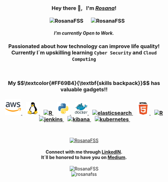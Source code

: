 <h3 align="center">Hey there 👋, &nbsp; I'm <a href="https://www.linkedin.com/in/rosanafssantos/"><em>Rosana</em></a>!<br><br>
<img height="140px" src="https://github-readme-streak-stats.herokuapp.com/?user=rosanafss&&theme=highcontrast" alt="RosanaFSS"  hspace="20" />
<img height="140px" src="https://github-readme-stats.vercel.app/api?username=rosanafss&show_icons=true&locale=en&theme=highcontrast" alt="RosanaFSS" /><br>
<h5 align="center">I’m currently <strong>Open to Work</strong>.</h5></h3>

<h3 align="center">Passionated about how technology can improve life quality!<br>Currently I´m upskilling learning <code>Cyber Security</code> and <code>Cloud Computing</code></h3>

<br>

<h3  align="center">My $$\textcolor{#FF69B4}{\textbf{skills backpack}}$$ has valuable gadgets!!<br><br>
<a href="https://aws.amazon.com" target="_blank" rel="noreferrer"> <img src="https://raw.githubusercontent.com/devicons/devicon/master/icons/amazonwebservices/amazonwebservices-original-wordmark.svg" alt="aws" width="50" height="50"/> </a> &nbsp;&nbsp; <a href="https:/www.linux.org/" target="_blank" rel="noreferrer"> <img src="https://raw.githubusercontent.com/devicons/devicon/master/icons/linux/linux-original.svg" alt="linux" width="40" height="40"/> </a>&nbsp;&nbsp; <a href="https://www.r-project.org/" target="_blank" rel="noreferrer"> <img src="https://www.r-project.org/logo/" alt="R" width="40" height="40"/> </a>&nbsp;&nbsp; <a href="https://www.python.org" target="_blank" rel="noreferrer"> <img src="https://raw.githubusercontent.com/devicons/devicon/master/icons/python/python-original.svg" alt="python" width="40" height="40"/> </a> &nbsp;&nbsp; <a href="https://www.docker.com/" target="_blank" rel="noreferrer"> <img src="https://raw.githubusercontent.com/devicons/devicon/master/icons/docker/docker-original-wordmark.svg" alt="docker" width="40" height="40"/> </a>&nbsp;&nbsp; <a href="https://www.elastic.co" target="_blank" rel="noreferrer"> <img src="https://www.vectorlogo.zone/logos/elastic/elastic-icon.svg" alt="elasticsearch" width="40" height="40"/> </a>  &nbsp;&nbsp;  <a href="https://www.w3.org/html/" target="_blank" rel="noreferrer"> <img src="https://raw.githubusercontent.com/devicons/devicon/master/icons/html5/html5-original-wordmark.svg" alt="html5" width="40" height="40"/> </a> &nbsp;&nbsp;  <a href="https://azure.microsoft.com/en-in/" target="_blank" rel="noreferrer"> <img src="https://www.vectorlogo.zone/logos/microsoft_azure/microsoft_azure-icon.svg" alt="R" width="40" height="40"/> </a> &nbsp;&nbsp; <a href="https://www.jenkins.io" target="_blank" rel="noreferrer"> <img src="https://www.vectorlogo.zone/logos/jenkins/jenkins-icon.svg" alt="jenkins" width="40" height="40"/> </a>  &nbsp;&nbsp;  <a href="https://www.elastic.co/kibana" target="_blank" rel="noreferrer"> <img src="https://www.vectorlogo.zone/logos/elasticco_kibana/elasticco_kibana-icon.svg" alt="kibana" width="40" height="40"/> </a> &nbsp;&nbsp; <a href="https://kubernetes.io" target="_blank" rel="noreferrer"> <img src="https://www.vectorlogo.zone/logos/kubernetes/kubernetes-icon.svg" alt="kubernetes" width="40" height="40"/> </a>  &nbsp;&nbsp; </h3>

<br>

<p align="center"> <a href="https://github.com/ryo-ma/github-profile-trophy"> <img src="https://github-profile-trophy.vercel.app/?username=rosanafss"=algolia alt="RosanaFSS" /></a> </p>

<h4 align="center">Connect with me through <a href="https://www.linkedin.com/in/rosanafssantos/">LinkedIN</a>.<br>
It´ll be honored to have you on <a href="https://medium.com/rosanafss">Medium</a>.</h4>

<p align="center">
<img height="70px" src="https://github-readme-stats.vercel.app/api/top-langs?username=rosanafss&show_icons=true&locale=en&layout=compact" alt="RosanaFSS"/> <br>
<img  height="34px" src="https://komarev.com/ghpvc/?username=rosanafss&label=Profile%20views&color=0e75b6&style=flat" alt="rosanafss" /> </p>

